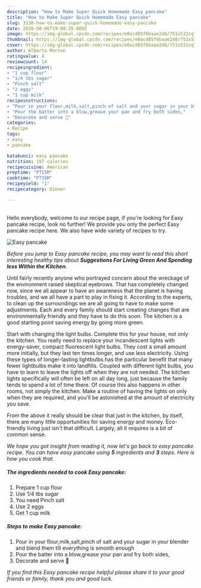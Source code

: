 ```yaml
---
description: "How to Make Super Quick Homemade Easy pancake"
title: "How to Make Super Quick Homemade Easy pancake"
slug: 3138-how-to-make-super-quick-homemade-easy-pancake
date: 2020-08-06T19:08:35.609Z
image: https://img-global.cpcdn.com/recipes/e0acd85f6baae2d8/751x532cq70/easy-pancake-recipe-main-photo.jpg
thumbnail: https://img-global.cpcdn.com/recipes/e0acd85f6baae2d8/751x532cq70/easy-pancake-recipe-main-photo.jpg
cover: https://img-global.cpcdn.com/recipes/e0acd85f6baae2d8/751x532cq70/easy-pancake-recipe-main-photo.jpg
author: Alberta Morton
ratingvalue: 4
reviewcount: 14
recipeingredient:
- "1 cup flour"
- "1/4 tbs sugar"
- "Pinch salt"
- "2 eggs"
- "1 cup milk"
recipeinstructions:
- "Pour in your flour,milk,salt,pinch of salt and your sugar in your blender and blend them till everything is smooth enough"
- "Pour the batter into a blow,grease your pan and fry both sides,"
- "Decorate and serve 🤤"
categories:
- Recipe
tags:
- easy
- pancake

katakunci: easy pancake 
nutrition: 197 calories
recipecuisine: American
preptime: "PT15M"
cooktime: "PT35M"
recipeyield: "1"
recipecategory: Dinner

---
```

<br>
Hello everybody, welcome to our recipe page, if you're looking for Easy pancake recipe, look no further! We provide you only the perfect Easy pancake recipe here. We also have wide variety of recipes to try.
<br>


![Easy pancake](https://img-global.cpcdn.com/recipes/e0acd85f6baae2d8/751x532cq70/easy-pancake-recipe-main-photo.jpg)

<i>Before you jump to Easy pancake recipe, you may want to read this short interesting healthy tips about 
<strong>Suggestions For Living Green And Spending less Within the Kitchen</strong>.</i>
</br>

Until fairly recently anyone who portrayed concern about the wreckage of the environment raised skeptical eyebrows. That has completely changed now, since we all appear to have an awareness that the planet is having troubles, and we all have a part to play in fixing it. According to the experts, to clean up the surroundings we are all going to have to make some adjustments. Each and every family should start creating changes that are environmentally friendly and they have to do this soon. The kitchen is a good starting point saving energy by going more green.

Start with changing the light bulbs. Complete this for your house, not only the kitchen. You really need to replace your incandescent lights with energy-saver, compact fluorescent light bulbs. They cost a small amount more initially, but they last ten times longer, and use less electricity. Using these types of longer-lasting lightbulbs has the particular benefit that many fewer lightbulbs make it into landfills. Coupled with different light bulbs, you have to learn to leave the lights off when they are not needed. The kitchen lights specifically will often be left on all day long, just because the family tends to spend a lot of time there. Of course this also happens in other rooms, not simply the kitchen. Make a routine of having the lights on only when they are required, and you'll be astonished at the amount of electricity you save.

From the above it really should be clear that just in the kitchen, by itself, there are many little opportunities for saving energy and money. Eco-friendly living just isn't that difficult. Largely, all it requires is a bit of common sense.


<i>We hope you got insight from reading it, now let's go back to easy pancake recipe. You can have easy pancake using <strong>5</strong> ingredients and <strong>3</strong> steps. Here is how you cook that.
</i>

##### The ingredients needed to cook Easy pancake:

1. Prepare 1 cup flour
1. Use 1/4 tbs sugar
1. You need Pinch salt
1. Use 2 eggs
1. Get 1 cup milk


##### Steps to make Easy pancake:

1. Pour in your flour,milk,salt,pinch of salt and your sugar in your blender and blend them till everything is smooth enough
1. Pour the batter into a blow,grease your pan and fry both sides,
1. Decorate and serve 🤤


<i>If you find this Easy pancake recipe helpful please share it to your good friends or family, thank you and good luck.</i>
